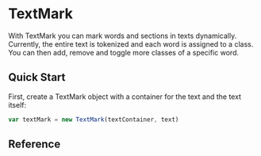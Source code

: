 # TextMark
With TextMark you can mark words and sections in texts dynamically. Currently,
the entire text is tokenized and each word is assigned to a class. You can
then add, remove and toggle more classes of a specific word.
## Quick Start
First, create a TextMark object with a container for the text and the text
itself:
```javascript
var textMark = new TextMark(textContainer, text)
```
## Reference

